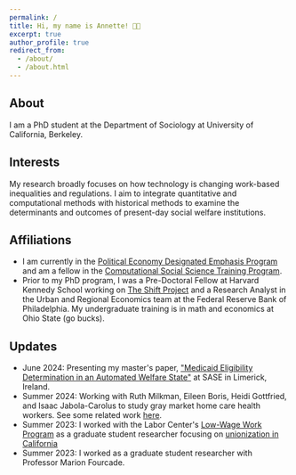 ```yaml
---
permalink: /
title: Hi, my name is Annette! 👋🏻
excerpt: true
author_profile: true
redirect_from: 
  - /about/
  - /about.html
---
```



## About
I am a PhD student at the Department of Sociology at University of California, Berkeley.

## Interests
My research broadly focuses on how technology is changing work-based inequalities and regulations. I aim to integrate quantitative and computational methods with historical methods to examine the determinants and outcomes of present-day social welfare institutions.

## Affiliations
- I am currently in the [Political Economy Designated Emphasis Program](https://besi.berkeley.edu/designated-emphasis-in-political-economy-de-in-pe-students/) and am a fellow in the [Computational Social Science Training Program](https://bids.berkeley.edu/research/computational-social-science-training-program).
- Prior to my PhD program, I was a Pre-Doctoral Fellow at Harvard Kennedy School working on [The Shift Project](https://shift.hks.harvard.edu/author/annette-gailliot/) and a Research Analyst in the Urban and Regional Economics team at the Federal Reserve Bank of Philadelphia. My undergraduate training is in math and economics at Ohio State (go bucks). 

## Updates
- June 2024: Presenting my master's paper, ["Medicaid Eligibility Determination in an Automated Welfare State"](https://virtual.oxfordabstracts.com/#/event/4988/submission/998) at SASE in Limerick, Ireland.
- Summer 2024: Working with Ruth Milkman, Eileen Boris, Heidi Gottfried, and Isaac Jabola-Carolus to study gray market home care health workers. See some related work [here](https://cuidado.cebrap.org.br/wp-content/uploads/2024/04/T-AP-US-Working-Paper-1-Who-cares-Jan-2024.pdf).
- Summer 2023: I worked with the Labor Center's [Low-Wage Work Program](https://laborcenter.berkeley.edu/low-wage-work/) as a graduate student researcher focusing on [unionization in California](https://laborcenter.berkeley.edu/release-california-union-membership-and-coverage-2023-chartbook/)
- Summer 2023: I worked as a graduate student researcher with Professor Marion Fourcade.
